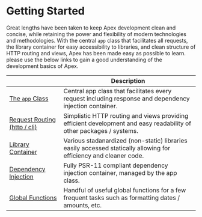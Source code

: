 
# Getting Started

Great lengths have been taken to keep Apex development clean and concise, while retaining the power and flexibility of modern technologies and methodologies.  With the central `app` class that 
facilitates all requests, the library container for easy accessibility to libraries, and clean structure of HTTP routing and views, Apex has 
been made easy as possible to learn.  please use the below links to gain a good understanding of the development basics of Apex.  

&nbsp; | Description
-------------| -------------
[The `app` Class](app.md) | Central app class that facilitates every request including response and dependency injection container.
[Request Routing (http / cli)](routing.md) | Simplistic HTTP routing and views providing efficient development and easy readability of other packages / systems.
[Library Container](libc.md) | Various stadanardized (non-static) libraries easily accessed statically allowing for efficiency and cleaner code.
[Dependency Injection](di.md) | Fully PSR-11 compliant dependency injection container, managed by the app class.
[Global Functions](global_functions.md) | Handful of useful global functions for a few frequent tasks such as formatting dates / amounts, etc.



